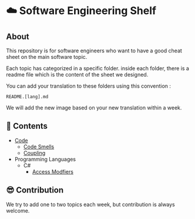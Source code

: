 # :cloud: **Software Engineering Shelf**

## **About**
This repository is for software engineers who want to have a good cheat sheet on the main software topic.

Each topic has categorized in a specific folder. inside each folder, there is a readme file which is the content of the sheet we designed.

You can add your translation to these folders using this convention :

`README.[lang].md`


We will add the new image based on your new translation within a week. 

## :ledger: **Contents**
- [Code](https://github.com/3goon/SoftwareEngineeringShelf/tree/main/Code)
  - [Code Smells](https://github.com/3goon/SoftwareEngineeringShelf/tree/main/Code/Code%20Smells)
  - [Coupling](https://github.com/3goon/SoftwareEngineeringShelf/tree/main/Code/Coupling)
- Programming Languages
  - C#
    - [Access Modfiers](https://github.com/3goon/SoftwareEngineeringShelf/tree/main/Programming-Languages/C%23/Access-Modifiers)


## :sunglasses: **Contribution**
We try to add one to two topics each week, but contribution is always welcome.
